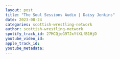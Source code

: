 ```yaml
---
layout: post
title: "The Soul Sessions Audio | Daisy Jenkins"
date: 2023-08-24
categories: scottish-wrestling-network
author: scottish-wrestling-network
spotify_track_id: 27MCQjeG9TJxYtXLfB1HjD
youtube_video_id: 
apple_track_id: 
youtube_metadata: 
---
```

